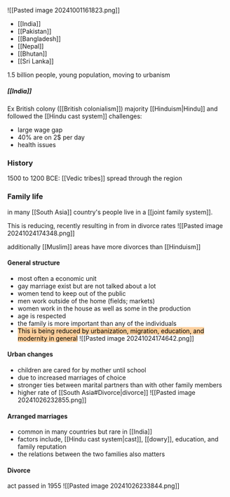 ![[Pasted image 20241001161823.png]]
- [[India]]
- [[Pakistan]]
- [[Bangladesh]]
- [[Nepal]]
- [[Bhutan]]
- [[Sri Lanka]]

1.5 billion people, young population, moving to urbanism

##### [[India]] 
Ex British colony ([[British colonialism]])
majority [[Hinduism|Hindu]] and followed the [[Hindu cast system]]
challenges:
- large wage gap 
- 40% are on 2$ per day
- health issues

### History
1500 to 1200 BCE: [[Vedic tribes]] spread through the region

### Family life
in many [[South Asia]] country's people live in a [[joint family system]].

This is reducing, recently resulting in from in divorce rates
![[Pasted image 20241024174348.png]]

additionally [[Muslim]] areas have more divorces than [[Hinduism]]

#### General structure
- most often a economic unit
- gay marriage exist but are not talked about a lot
- women tend to keep out of the public
- men work outside of the home (fields; markets)
- women work in the house as well as some in the production
- age is respected
- the family is more important than any of the individuals
- <mark style="background: #FFB86CA6;">This is being reduced by urbanization, migration, education, and modernity in general</mark>
![[Pasted image 20241024174642.png]]
#### Urban changes
- children are cared for by mother until school
- due to increased marriages of choice
- stronger ties between marital partners than with other family members
- higher rate of [[South Asia#Divorce|divorce]]
![[Pasted image 20241026232855.png]]
#### Arranged marriages
- common in many countries but rare in [[India]]
- factors include, [[Hindu cast system|cast]], [[dowry]], education, and family reputation
- the relations between the two families also matters
#### Divorce
act passed in 1955
![[Pasted image 20241026233844.png]]
